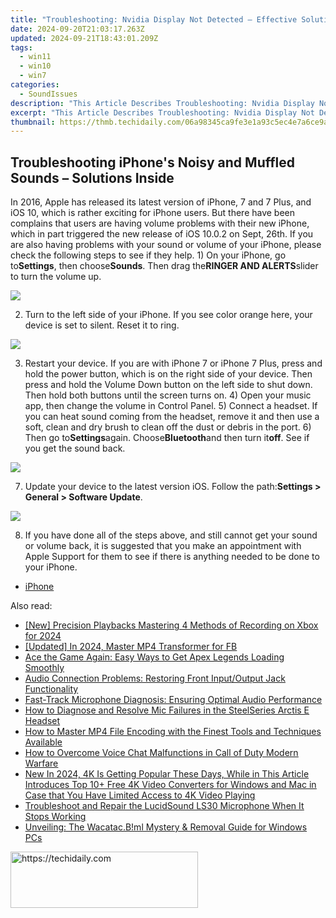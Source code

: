 ```yaml
---
title: "Troubleshooting: Nvidia Display Not Detected – Effective Solutions"
date: 2024-09-20T21:03:17.263Z
updated: 2024-09-21T18:43:01.209Z
tags:
  - win11
  - win10
  - win7
categories:
  - SoundIssues
description: "This Article Describes Troubleshooting: Nvidia Display Not Detected – Effective Solutions"
excerpt: "This Article Describes Troubleshooting: Nvidia Display Not Detected – Effective Solutions"
thumbnail: https://thmb.techidaily.com/06a98345ca9fe3e1a93c5ec4e7a6ce9ab8cdccc3cf8688a6e23a67576ab70a4f.jpg
---
```


## Troubleshooting iPhone's Noisy and Muffled Sounds – Solutions Inside

In 2016, Apple has released its latest version of iPhone, 7 and 7 Plus, and iOS 10, which is rather exciting for iPhone users. But there have been complains that users are having volume problems with their new iPhone, which in part triggered the new release of iOS 10.0.2 on Sept, 26th. If you are also having problems with your sound or volume of your iPhone, please check the following steps to see if they help. 1) On your iPhone, go to**Settings**, then choose**Sounds**. Then drag the**RINGER AND ALERTS**slider to turn the volume up.

![](https://images.drivereasy.com/wp-content/uploads/2017/01/img_58817e519c6b8.jpg)

2) Turn to the left side of your iPhone. If you see color orange here, your device is set to silent. Reset it to ring.

![](https://images.drivereasy.com/wp-content/uploads/2017/01/img_58817feba4ba6.jpg)

3) Restart your device. If you are with iPhone 7 or iPhone 7 Plus, press and hold the power button, which is on the right side of your device. Then press and hold the Volume Down button on the left side to shut down. Then hold both buttons until the screen turns on. 4) Open your music app, then change the volume in Control Panel. 5) Connect a headset. If you can heat sound coming from the headset, remove it and then use a soft, clean and dry brush to clean off the dust or debris in the port. 6) Then go to**Settings**again. Choose**Bluetooth**and then turn it**off**. See if you get the sound back.

![](https://images.drivereasy.com/wp-content/uploads/2017/01/img_58818c74eec89.jpg)

7) Update your device to the latest version iOS. Follow the path:**Settings > General > Software Update**.

![](https://images.drivereasy.com/wp-content/uploads/2017/01/img_58818d133fc00.jpg)

8) If you have done all of the steps above, and still cannot get your sound or volume back, it is suggested that you make an appointment with Apple Support for them to see if there is anything needed to be done to your iPhone.

* [iPhone](https://tools.techidaily.com/drivereasy/download/)

<ins class="adsbygoogle"
     style="display:block"
     data-ad-format="autorelaxed"
     data-ad-client="ca-pub-7571918770474297"
     data-ad-slot="1223367746"></ins>

<ins class="adsbygoogle"
     style="display:block"
     data-ad-client="ca-pub-7571918770474297"
     data-ad-slot="8358498916"
     data-ad-format="auto"
     data-full-width-responsive="true"></ins>

<span class="atpl-alsoreadstyle">Also read:</span>
<div><ul>
<li><a href="https://screen-capture.techidaily.com/new-precision-playbacks-mastering-4-methods-of-recording-on-xbox-for-2024/"><u>[New] Precision Playbacks Mastering 4 Methods of Recording on Xbox for 2024</u></a></li>
<li><a href="https://facebook-videos.techidaily.com/updated-in-2024-master-mp4-transformer-for-fb/"><u>[Updated] In 2024, Master MP4 Transformer for FB</u></a></li>
<li><a href="https://win-solutions.techidaily.com/ace-the-game-again-easy-ways-to-get-apex-legends-loading-smoothly/"><u>Ace the Game Again: Easy Ways to Get Apex Legends Loading Smoothly</u></a></li>
<li><a href="https://sound-issues.techidaily.com/audio-connection-problems-restoring-front-inputoutput-jack-functionality/"><u>Audio Connection Problems: Restoring Front Input/Output Jack Functionality</u></a></li>
<li><a href="https://sound-issues.techidaily.com/fast-track-microphone-diagnosis-ensuring-optimal-audio-performance/"><u>Fast-Track Microphone Diagnosis: Ensuring Optimal Audio Performance</u></a></li>
<li><a href="https://sound-issues.techidaily.com/how-to-diagnose-and-resolve-mic-failures-in-the-steelseries-arctis-e-headset/"><u>How to Diagnose and Resolve Mic Failures in the SteelSeries Arctis E Headset</u></a></li>
<li><a href="https://discover-alternatives.techidaily.com/how-to-master-mp4-file-encoding-with-the-finest-tools-and-techniques-available/"><u>How to Master MP4 File Encoding with the Finest Tools and Techniques Available</u></a></li>
<li><a href="https://sound-issues.techidaily.com/how-to-overcome-voice-chat-malfunctions-in-call-of-duty-modern-warfare/"><u>How to Overcome Voice Chat Malfunctions in Call of Duty Modern Warfare</u></a></li>
<li><a href="https://smart-video-creator.techidaily.com/new-in-2024-4k-is-getting-popular-these-days-while-in-this-article-introduces-top-10plus-free-4k-video-converters-for-windows-and-mac-in-case-that-you-have-/"><u>New In 2024, 4K Is Getting Popular These Days, While in This Article Introduces Top 10+ Free 4K Video Converters for Windows and Mac in Case that You Have Limited Access to 4K Video Playing</u></a></li>
<li><a href="https://sound-issues.techidaily.com/troubleshoot-and-repair-the-lucidsound-ls30-microphone-when-it-stops-working/"><u>Troubleshoot and Repair the LucidSound LS30 Microphone When It Stops Working</u></a></li>
<li><a href="https://windows11.techidaily.com/unveiling-the-wacatacbml-mystery-and-removal-guide-for-windows-pcs/"><u>Unveiling: The Wacatac.B!ml Mystery & Removal Guide for Windows PCs</u></a></li>
</ul></div>

<!-- affiliate ads begin -->
<a href="https://wigfever.sjv.io/c/5597632/2005183/22899" target="_top" id="2005183">
  <img src="//a.impactradius-go.com/display-ad/22899-2005183" border="0" alt="https://techidaily.com" width="300" height="90"/>
</a>
<img height="0" width="0" src="https://wigfever.sjv.io/i/5597632/2005183/22899" style="position:absolute;visibility:hidden;" border="0" />
<!-- affiliate ads end -->

